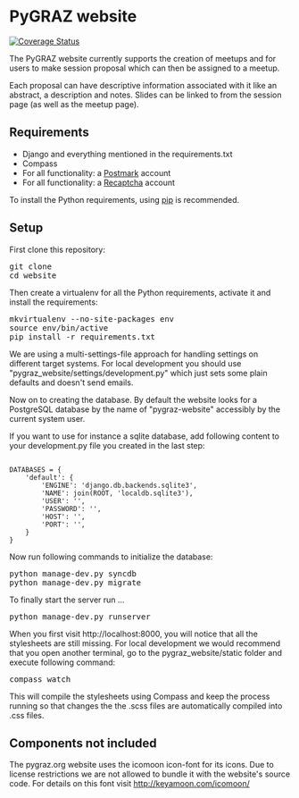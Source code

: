 # PyGRAZ website

[![Coverage Status](https://coveralls.io/repos/pygraz/website/badge.svg?branch=develop)](https://coveralls.io/r/pygraz/website?branch=develop)

The PyGRAZ website currently supports the creation of meetups and for users to make session proposal which can
then be assigned to a meetup.

Each proposal can have descriptive information associated with it like an abstract, a description and notes.
Slides can be linked to from the session page (as well as the meetup page).

## Requirements

* Django and everything mentioned in the requirements.txt
* Compass
* For all functionality: a [Postmark][pm] account
* For all functionality: a [Recaptcha][rc] account

To install the Python requirements, using [pip][pip] is recommended.

## Setup

First clone this repository:
<pre>
git clone <url of this repo>
cd website
</pre>

Then create a virtualenv for all the Python requirements, activate it and install the requirements:
<pre>
mkvirtualenv --no-site-packages env
source env/bin/active
pip install -r requirements.txt
</pre>

We are using a multi-settings-file approach for handling settings on different target systems. For local development
you should use "pygraz_website/settings/development.py" which just sets some plain defaults and doesn't send emails.

Now on to creating the database. By default the website looks for a PostgreSQL database by the name of "pygraz-website"
accessibly by the current system user.

If you want to use for instance a sqlite database, add following content to your development.py file you created in
the last step:

<pre><code>
DATABASES = {
    'default': {
        'ENGINE': 'django.db.backends.sqlite3',
        'NAME': join(ROOT, 'localdb.sqlite3'),
        'USER': '',
        'PASSWORD': '',
        'HOST': '',
        'PORT': '',
    }
}
</code></pre>

Now run following commands to initialize the database:

<pre>
python manage-dev.py syncdb
python manage-dev.py migrate
</pre>

To finally start the server run ...

<pre>python manage-dev.py runserver</pre>

When you first visit http://localhost:8000, you will notice that all the stylesheets are still missing.
For local development we would recommend that you open another terminal, go to the pygraz_website/static folder and
execute following command:

<pre>compass watch</pre>

This will compile the stylesheets using Compass and keep the process running so that changes the the .scss files are
automatically compiled into .css files.

## Components not included

The pygraz.org website uses the icomoon icon-font for its icons. Due to license restrictions we are not allowed to
bundle it with the website's source code. For details on this font visit http://keyamoon.com/icomoon/


[pip]: http://pypi.python.org/pypi/pip
[rc]: http://recaptcha.net/
[pm]: http://postmarkapp.com
